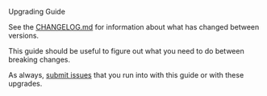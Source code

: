 Upgrading Guide

See the [CHANGELOG.md](./CHANGELOG.md) for information about what has changed between versions.

This guide should be useful to figure out what you need to do between breaking changes.

As always, [submit issues](https://github.com/danpoynor/special-github-files/issues/new) that you run into with this guide or with these upgrades.
